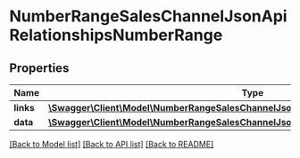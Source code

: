 # NumberRangeSalesChannelJsonApiRelationshipsNumberRange

## Properties
Name | Type | Description | Notes
------------ | ------------- | ------------- | -------------
**links** | [**\Swagger\Client\Model\NumberRangeSalesChannelJsonApiRelationshipsNumberRangeLinks**](NumberRangeSalesChannelJsonApiRelationshipsNumberRangeLinks.md) |  | [optional] 
**data** | [**\Swagger\Client\Model\NumberRangeSalesChannelJsonApiRelationshipsNumberRangeData**](NumberRangeSalesChannelJsonApiRelationshipsNumberRangeData.md) |  | [optional] 

[[Back to Model list]](../../README.md#documentation-for-models) [[Back to API list]](../../README.md#documentation-for-api-endpoints) [[Back to README]](../../README.md)

